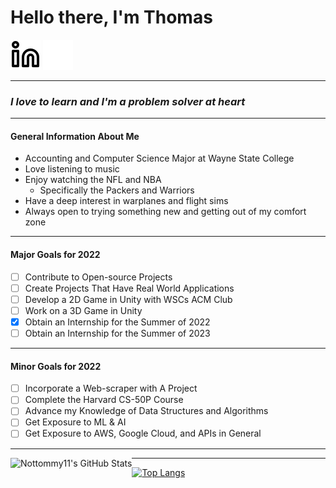 # Hello there, I'm Thomas

[![LinkedIn](./Img/linkedin-light.svg)](https://www.linkedin.com/in/thomas-marxsen#gh-light-mode-only)
[![LinkedIn](./Img/linkedin-dark.svg)](https://www.linkedin.com/in/thomas-marxsen#gh-dark-mode-only)

---

### *I love to learn and I'm a problem solver at heart*

---

#### General Information About Me

- Accounting and Computer Science Major at Wayne State College
- Love listening to music
- Enjoy watching the NFL and NBA
  - Specifically the Packers and Warriors
- Have a deep interest in warplanes and flight sims
- Always open to trying something new and getting out of my comfort zone

---

#### Major Goals for 2022

- [ ] Contribute to Open-source Projects
- [ ] Create Projects That Have Real World Applications
- [ ] Develop a 2D Game in Unity with WSCs ACM Club
- [ ] Work on a 3D Game in Unity
- [X] Obtain an Internship for the Summer of 2022
- [ ] Obtain an Internship for the Summer of 2023

---

#### Minor Goals for 2022

- [ ] Incorporate a Web-scraper with A Project
- [ ] Complete the Harvard CS-50P Course
- [ ] Advance my Knowledge of Data Structures and Algorithms
- [ ] Get Exposure to ML & AI
- [ ] Get Exposure to AWS, Google Cloud, and APIs in General

---

<img align="left" alt="Nottommy11's GitHub Stats" src="https://github-readme-stats.vercel.app/api?username=Nottommy11&show_icons=true&hide_border=false&title_color=07e3cb&icon_color=edc802&bg_color=09131B&text_color=c8cdcf&border_color=07e3cb" />

---

[![Top Langs](https://github-readme-stats.vercel.app/api/top-langs/?username=Nottommy11&layout=compact)](https://github.com/Nottommy11/github-readme-stats)


<!--
**Nottommy11/Nottommy11** is a ✨ _special_ ✨ repository because its `README.md` (this file) appears on your GitHub profile.

Here are some ideas to get you started:

- 🔭 I’m currently working on ...
- 🌱 I’m currently learning ...
- 👯 I’m looking to collaborate on ...
- 🤔 I’m looking for help with ...
- 💬 Ask me about ...
- 📫 How to reach me: ...
- 😄 Pronouns: ...
- ⚡ Fun fact: ...
-->
